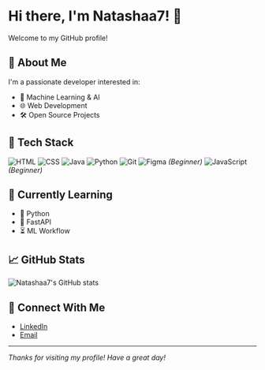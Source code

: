 # Hi there, I'm Natashaa7! 👋

Welcome to my GitHub profile!

## 🚀 About Me
I'm a passionate developer interested in:
- 🤖 Machine Learning & AI
- 🌐 Web Development
- 🛠️ Open Source Projects

## 🧰 Tech Stack
![HTML](https://img.shields.io/badge/-HTML5-E34F26?logo=html5&logoColor=white)
![CSS](https://img.shields.io/badge/-CSS3-1572B6?logo=css3&logoColor=white)
![Java](https://img.shields.io/badge/-Java-007396?logo=java&logoColor=white)
![Python](https://img.shields.io/badge/-Python-3776AB?logo=python&logoColor=white)
![Git](https://img.shields.io/badge/-Git-F05032?logo=git&logoColor=white)
![Figma](https://img.shields.io/badge/-Figma-F24E1E?logo=figma&logoColor=white) *(Beginner)*
![JavaScript](https://img.shields.io/badge/-JavaScript-F7DF1E?logo=javascript&logoColor=black) *(Beginner)*

<!-- Add or remove technologies as you like -->

## 🌱 Currently Learning
- 🐍 Python
- 💨 FastAPI
- ⏳ ML Workflow

## 📈 GitHub Stats
![Natashaa7's GitHub stats](https://github-readme-stats.vercel.app/api?username=Natashaa7&show_icons=true&theme=radical)

## 🤝 Connect With Me
- [LinkedIn](https://www.linkedin.com/in/natasha-babu-0718ab372/)
- [Email](natashashresthaaa@gmail.com)

---

_Thanks for visiting my profile! Have a great day!_
